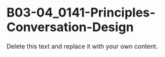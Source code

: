 

# B03-04_0141-Principles-Conversation-Design

Delete this text and replace it with your own content.
